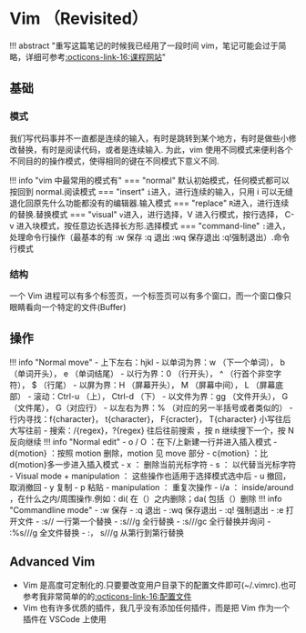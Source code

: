 # Vim （Revisited）
!!! abstract "重写这篇笔记的时候我已经用了一段时间 vim，笔记可能会过于简略，详细可参考[:octicons-link-16:课程网站](https://missing.csail.mit.edu/2020/editors/)"


## 基础

### 模式

我们写代码事并不一直都是连续的输入，有时是跳转到某个地方，有时是做些小修改替换，有时是阅读代码，或者是连续输入.
为此，vim 使用不同模式来便利各个不同目的的操作模式，使得相同的键在不同模式下意义不同.

!!! info "vim 中最常用的模式有"
    === "normal"
        默认初始模式，任何模式都可以按<Esc>回到 normal.阅读模式
    === "insert"
        `i`进入，进行连续的输入，只用 i 可以无缝退化回原先什么功能都没有的编辑器.输入模式
    === "replace"
        `R`进入，进行连续的替换.替换模式
    === "visual"
        `v`进入，进行选择，V 进入行模式，按行选择， C-v 进入块模式，按任意边长选择长方形.选择模式
    === "command-line"
        `:`进入，处理命令行操作（最基本的有 :w 保存 :q 退出 :wq 保存退出 :q!强制退出）.命令行模式


### 结构

一个 Vim 进程可以有多个标签页，一个标签页可以有多个窗口，而一个窗口像只眼睛看向一个特定的文件(Buffer)

## 操作

!!! info "Normal move"
    - 上下左右：hjkl
    - 以单词为界：w （下一个单词）， b （单词开头）， e （单词结尾）
    - 以行为界：0 （行开头）， ^ （行首个非空字符）， $ （行尾）
    - 以屏为界：H （屏幕开头）， M （屏幕中间）， L （屏幕底部）
    - 滚动：Ctrl-u （上）， Ctrl-d （下）
    - 以文件为界：gg （文件开头）， G （文件尾）， <num> G（对应行）
    - 以左右为界：% （对应的另一半括号或者类似的）
    - 行内寻找：f{character}， t{character}， F{cracter}， T{character} 小写往后大写往前
    - 搜索：/{regex}，?{regex} 往后往前搜索 ，按 n 继续搜下一个，按 N 反向继续
!!! info "Normal edit"
    - o / O ：在下/上新建一行并进入插入模式
    - d{motion} ：按照 motion 删除，motion 见 move 部分
    - c{motion} ：比 d{motion}多一步进入插入模式
    - x ： 删除当前光标字符
    - s <char>： 以<char>代替当光标字符
    - Visual mode + manipulation ： 这些操作也适用于选择模式选中后
    - u 撤回，<C-r> 取消撤回
    - y 复制
    - p 粘贴
    - <num> manipulation ： 重复<num>次操作
    - i/a ： inside/around ，在什么之内/周围操作.例如：di( 在（）之内删除；da( 包括（）删除
!!! info "Commandline mode"
    - :w 保存
    - :q 退出
    - :wq 保存退出
    - :q! 强制退出
    - :e <file> 打开文件
    - :s/<regex>/<replacement> 一行第一个替换
    - :s/<regex>/<replacement>/g 全行替换
    - :s/<regex>/<replacement>/gc 全行替换并询问
    - :%s/<regex>/<replacement>/g 全文件替换
    - :<line number>，<line number> s/<regex>/<replacement>/g 从第<line number>行到第<line number>行替换
## Advanced Vim

- Vim 是高度可定制化的.只要要改变用户目录下的配置文件即可(~/.vimrc).也可参考我非常简单的的[:octicons-link-16:配置文件](https://github.com/stormckey/dotfiles/blob/main/dot_vimrc)
- Vim 也有许多优质的插件，我几乎没有添加任何插件，而是把 Vim 作为一个插件在 VSCode 上使用
